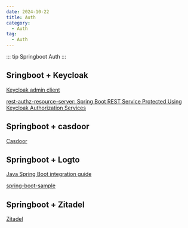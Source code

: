 ```yaml
---
date: 2024-10-22
title: Auth
category:
  - Auth
tag:
  - Auth
---
```


::: tip Springboot Auth
:::


## Sringboot + Keycloak

[Keycloak admin client](https://www.keycloak.org/securing-apps/admin-client)

[rest-authz-resource-server: Spring Boot REST Service Protected Using Keycloak Authorization Services](https://github.com/keycloak/keycloak-quickstarts/tree/latest/spring/rest-authz-resource-server)

## Springboot + casdoor

[Casdoor](https://casdoor.org/zh/docs/integration/java/spring-boot/)

## Springboot + Logto

[Java Spring Boot integration guide](https://docs.logto.io/quick-start/java-spring-boot/)

[spring-boot-sample](https://github.com/logto-io/spring-boot-sample)

## Springboot + Zitadel

[Zitadel](https://zitadel.com/docs/sdk-examples/java)